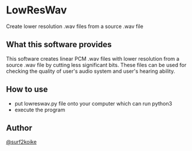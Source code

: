 # LowResWav
Create lower resolution .wav files from a source .wav file

## What this software provides
This software creates linear PCM .wav files with lower resolution from a source .wav file by cutting less significant bits.
These files can be used for checking the quality of user's audio system and user's hearing ability.

## How to use
- put lowreswav.py file onto your computer which can run python3
- execute the program

## Author
[@surf2koike](https://github.com/surf2koike)

